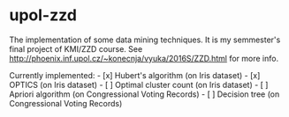# upol-zzd

The implementation of some data mining techniques. It is my semmester's final project of KMI/ZZD course. See http://phoenix.inf.upol.cz/~konecnja/vyuka/2016S/ZZD.html for more info. 

Currently implemented:
	-	[x] Hubert's algorithm (on Iris dataset)
	-	[x] OPTICS (on Iris dataset)
	-	[ ] Optimal cluster count (on Iris dataset)
	-	[ ] Apriori algorithm (on Congressional Voting Records)
	-	[ ] Decision tree (on Congressional Voting Records)